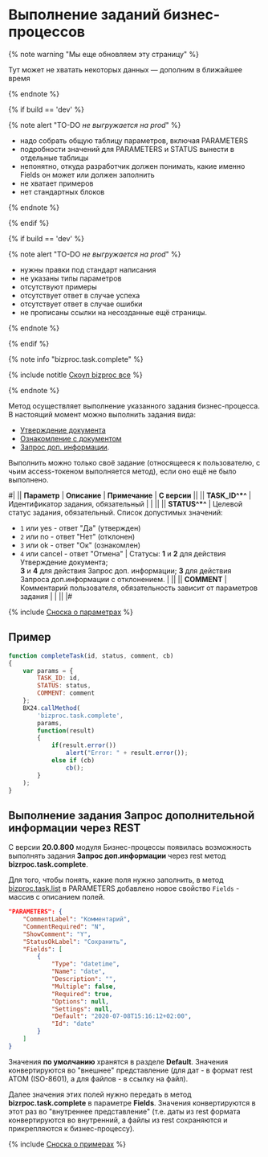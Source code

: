 # Выполнение заданий бизнес-процессов

{% note warning "Мы еще обновляем эту страницу" %}

Тут может не хватать некоторых данных — дополним в ближайшее время

{% endnote %}

{% if build == 'dev' %}

{% note alert "TO-DO _не выгружается на prod_" %}

- надо собрать общую таблицу параметров, включая PARAMETERS
- подробности значений для PARAMETERS и STATUS вынести в отдельные таблицы
- непонятно, откуда разработчик должен понимать, какие именно Fields он может или должен заполнить
- не хватает примеров
- нет стандартных блоков

{% endnote %}

{% endif %}

{% if build == 'dev' %}

{% note alert "TO-DO _не выгружается на prod_" %}

- нужны правки под стандарт написания
- не указаны типы параметров
- отсутствуют примеры
- отсутствует ответ в случае успеха
- отсутствует ответ в случае ошибки
- не прописаны ссылки на несозданные ещё страницы.

{% endnote %}

{% endif %}


{% note info "bizproc.task.complete" %}

{% include notitle [Скоуп bizproc все](../_includes/scope-bizproc-all.md) %}

{% endnote %}

Метод осуществляет выполнение указанного задания бизнес-процесса. В настоящий момент можно выполнить задания вида:

- [Утверждение документа](https://dev.1c-bitrix.ru/learning/course/index.php?COURSE_ID=57&LESSON_ID=3771)
- [Ознакомление с документом](https://dev.1c-bitrix.ru/learning/course/index.php?COURSE_ID=57&LESSON_ID=3783)
- [Запрос доп. информации](https://dev.1c-bitrix.ru/learning/course/index.php?COURSE_ID=57&LESSON_ID=3782&LESSON_PATH=5442.5446.5035.7837.3782).
  
Выполнить можно только своё задание (относящееся к пользователю, с чьим access-токеном выполняется метод), если оно ещё не было выполнено.

#|
|| **Параметр** | **Описание** | **Примечание** | **С версии** ||
|| **TASK_ID^*^** | Идентификатор задания, обязательный | |  ||
|| **STATUS^*^** | Целевой статус задания, обязательный. Список допустимых значений: 

- `1` или yes - ответ "Да" (утвержден)
- `2` или no - ответ "Нет" (отклонен)
- `3` или ok - ответ "Ок" (ознакомлен)
- `4` или cancel - ответ "Отмена" | Статусы: **1** и **2** для действия Утверждение документа; <br> **3** и **4** для действия Запрос доп. информации; **3** для действия Запроса доп.информации с отклонением. |  ||
|| **COMMENT** | Комментарий пользователя, обязательность зависит от параметров задания | |  ||
|#

{% include [Сноска о параметрах](../../../_includes/required.md) %}

## Пример

```js
function completeTask(id, status, comment, cb)
{
    var params = {
        TASK_ID: id,
        STATUS: status,
        COMMENT: comment
    };
    BX24.callMethod(
        'bizproc.task.complete',
        params,
        function(result)
        {
            if(result.error())
                alert("Error: " + result.error());
            else if (cb)
                cb();
        }
    );
}
```

## Выполнение задания Запрос дополнительной информации через REST

С версии **20.0.800** модуля Бизнес-процессы появилась возможность выполнять задания **Запрос доп.информации** через rest метод **bizrpoc.task.complete**.

Для того, чтобы понять, какие поля нужно заполнить, в метод [bizproc.task.list](.) в PARAMETERS добавлено новое свойство `Fields` - массив с описанием полей.

```json
"PARAMETERS": {
    "CommentLabel": "Комментарий",
    "CommentRequired": "N",
    "ShowComment": "Y",
    "StatusOkLabel": "Сохранить",
    "Fields": [
        {
            "Type": "datetime",
            "Name": "date",
            "Description": "",
            "Multiple": false,
            "Required": true,
            "Options": null,
            "Settings": null,
            "Default": "2020-07-08T15:16:12+02:00",
            "Id": "date"
        }
    ]
}
```

Значения **по умолчанию** хранятся в разделе **Default**. Значения конвертируются во "внешнее" представление (для дат - в формат rest ATOM (ISO-8601), а для файлов - в ссылку на файл).

Далее значения этих полей нужно передать в метод **bizrpoc.task.complete** в параметре **Fields**. Значения конвертируются в этот раз во "внутреннее представление" (т.е. даты из rest формата конвертируются во внутренний, а файлы из rest сохраняются и прикрепляются к бизнес-процессу).

 {% include [Сноска о примерах](../../../_includes/examples.md) %}